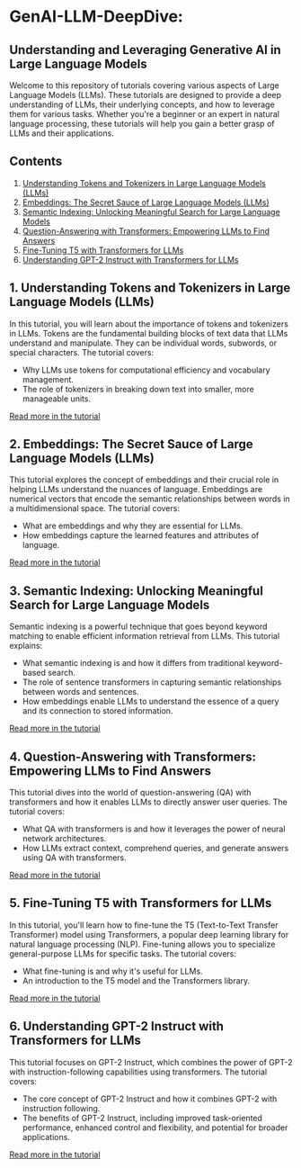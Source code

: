 # GenAI-LLM-DeepDive: 
## Understanding and Leveraging Generative AI in Large Language Models

Welcome to this repository of tutorials covering various aspects of Large Language Models (LLMs). These tutorials are designed to provide a deep understanding of LLMs, their underlying concepts, and how to leverage them for various tasks. Whether you're a beginner or an expert in natural language processing, these tutorials will help you gain a better grasp of LLMs and their applications.

## Contents

1. [Understanding Tokens and Tokenizers in Large Language Models (LLMs)](1-Tokenizers/README.md)
2. [Embeddings: The Secret Sauce of Large Language Models (LLMs)](2-Model-embeddings/README.md)
3. [Semantic Indexing: Unlocking Meaningful Search for Large Language Models](3-Semantic_index/README.md)
4. [Question-Answering with Transformers: Empowering LLMs to Find Answers](4-Question-Answering-Demo/README.md)
5. [Fine-Tuning T5 with Transformers for LLMs](5-Fine-Tunning-T5/README.md)
6. [Understanding GPT-2 Instruct with Transformers for LLMs](6-GPT-Instruct-Demo/README.md)

## 1. Understanding Tokens and Tokenizers in Large Language Models (LLMs)

In this tutorial, you will learn about the importance of tokens and tokenizers in LLMs. Tokens are the fundamental building blocks of text data that LLMs understand and manipulate. They can be individual words, subwords, or special characters. The tutorial covers:

- Why LLMs use tokens for computational efficiency and vocabulary management.
- The role of tokenizers in breaking down text into smaller, more manageable units.

[Read more in the tutorial](1-Tokenizers/README.md)

## 2. Embeddings: The Secret Sauce of Large Language Models (LLMs)

This tutorial explores the concept of embeddings and their crucial role in helping LLMs understand the nuances of language. Embeddings are numerical vectors that encode the semantic relationships between words in a multidimensional space. The tutorial covers:

- What are embeddings and why they are essential for LLMs.
- How embeddings capture the learned features and attributes of language.

[Read more in the tutorial](2-Model-embeddings/README.md)

## 3. Semantic Indexing: Unlocking Meaningful Search for Large Language Models

Semantic indexing is a powerful technique that goes beyond keyword matching to enable efficient information retrieval from LLMs. This tutorial explains:

- What semantic indexing is and how it differs from traditional keyword-based search.
- The role of sentence transformers in capturing semantic relationships between words and sentences.
- How embeddings enable LLMs to understand the essence of a query and its connection to stored information.

[Read more in the tutorial](3-Semantic_index/README.md)

## 4. Question-Answering with Transformers: Empowering LLMs to Find Answers

This tutorial dives into the world of question-answering (QA) with transformers and how it enables LLMs to directly answer user queries. The tutorial covers:

- What QA with transformers is and how it leverages the power of neural network architectures.
- How LLMs extract context, comprehend queries, and generate answers using QA with transformers.

[Read more in the tutorial](4-Question-Answering-Demo/README.md)

## 5. Fine-Tuning T5 with Transformers for LLMs

In this tutorial, you'll learn how to fine-tune the T5 (Text-to-Text Transfer Transformer) model using Transformers, a popular deep learning library for natural language processing (NLP). Fine-tuning allows you to specialize general-purpose LLMs for specific tasks. The tutorial covers:

- What fine-tuning is and why it's useful for LLMs.
- An introduction to the T5 model and the Transformers library.

[Read more in the tutorial](5-Fine-Tunning-T5/README.md)

## 6. Understanding GPT-2 Instruct with Transformers for LLMs

This tutorial focuses on GPT-2 Instruct, which combines the power of GPT-2 with instruction-following capabilities using transformers. The tutorial covers:

- The core concept of GPT-2 Instruct and how it combines GPT-2 with instruction following.
- The benefits of GPT-2 Instruct, including improved task-oriented performance, enhanced control and flexibility, and potential for broader applications.

[Read more in the tutorial](6-GPT-Instruct-Demo/README.md)